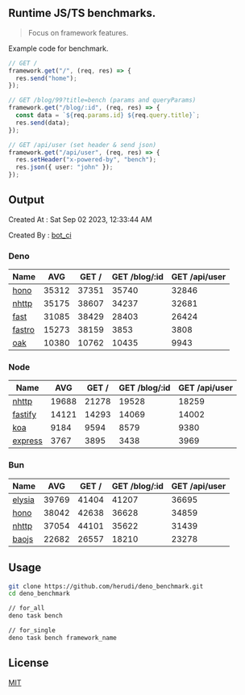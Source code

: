 ## Runtime JS/TS benchmarks.

> Focus on framework features.

Example code for benchmark.
```ts
// GET /
framework.get("/", (req, res) => {
  res.send("home");
});

// GET /blog/99?title=bench (params and queryParams)
framework.get("/blog/:id", (req, res) => {
  const data = `${req.params.id} ${req.query.title}`;
  res.send(data);
});

// GET /api/user (set header & send json)
framework.get("/api/user", (req, res) => {
  res.setHeader("x-powered-by", "bench");
  res.json({ user: "john" });
});
```

## Output
Created At : Sat Sep 02 2023, 12:33:44 AM

Created By : [bot_ci](https://github.com/herudi/deno_benchmarks/commits?author=github-actions%5Bbot%5D)


### Deno
|Name|AVG|GET /|GET /blog/:id|GET /api/user|
|----|----|----|----|----|
|[hono](https://github.com/honojs/hono)|35312|37351|35740|32846|
|[nhttp](https://github.com/nhttp/nhttp)|35175|38607|34237|32681|
|[fast](https://github.com/danteissaias/fast)|31085|38429|28403|26424|
|[fastro](https://github.com/fastrodev/fastro)|15273|38159|3853|3808|
|[oak](https://github.com/oakserver/oak)|10380|10762|10435|9943|
  


### Node
|Name|AVG|GET /|GET /blog/:id|GET /api/user|
|----|----|----|----|----|
|[nhttp](https://github.com/nhttp/nhttp)|19688|21278|19528|18259|
|[fastify](https://github.com/fastify/fastify)|14121|14293|14069|14002|
|[koa](https://github.com/koajs/koa)|9184|9594|8579|9380|
|[express](https://github.com/expressjs/express)|3767|3895|3438|3969|
  


### Bun
|Name|AVG|GET /|GET /blog/:id|GET /api/user|
|----|----|----|----|----|
|[elysia](https://github.com/elysiajs/elysia)|39769|41404|41207|36695|
|[hono](https://github.com/honojs/hono)|38042|42638|36628|34859|
|[nhttp](https://github.com/nhttp/nhttp)|37054|44101|35622|31439|
|[baojs](https://github.com/mattreid1/baojs)|22682|26557|18210|23278|
  



## Usage

```bash
git clone https://github.com/herudi/deno_benchmark.git
cd deno_benchmark

// for_all
deno task bench

// for_single
deno task bench framework_name
```

## License

[MIT](LICENSE)

